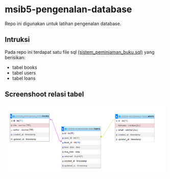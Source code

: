 # msib5-pengenalan-database
Repo ini digunakan untuk latihan pengenalan database.

## Intruksi
Pada repo ini terdapat satu file sql [(sistem_peminjaman_buku.sql)](sistem_peminjaman_buku.sql) yang berisikan:
- tabel books
- tabel users
- tabel loans

## Screenshoot relasi tabel
<img src="screenshoot/gambar-1.png">

